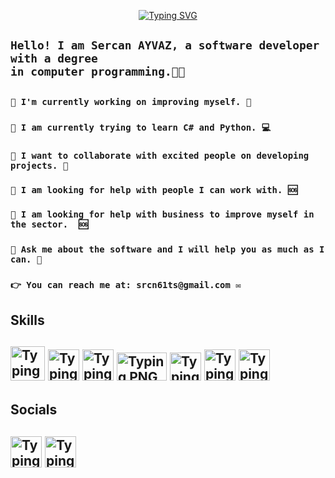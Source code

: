 <p align="center"><a href="https://git.io/typing-svg"><img src="https://readme-typing-svg.demolab.com?font=Fira+Code&size=35&pause=1000&color=0943F7&width=650&lines=Hi+There+%F0%9F%91%8B;I+am+Sercan+AYVAZ.%F0%9F%91%A8%E2%80%8D%F0%9F%92%BB;I+am+a+computer+programmer.%F0%9F%92%BB" alt="Typing SVG" /></a></p>
   <h2><code>Hello! I am Sercan AYVAZ, a software developer with a degree 
in computer programming.🧑‍💻</code><h2>

 <h3><code>🔗 I'm currently working on improving myself. 📕</code><h3>
 <h3><code>🔗 I am currently trying to learn C# and Python. 💻</code><h3>
 <h3><code>🔗 I want to collaborate with excited people on developing projects. 👥</code><h3>
 <h3><code>🔗 I am looking for help with people I can work with. 🆘</code><h3>
 <h3><code>🔗 I am looking for help with business to improve myself in the sector.  🆘</code><h3>
 <h3><code>🔗 Ask me about the software and I will help you as much as I can. 💬</code><h3>
  <p></p>  
 <h3><code>👉 You can reach me at: srcn61ts@gmail.com ✉️</code><h3>
<p></p> 
<p></p> 
<p></p> 
<h2>Skills<h2>
<p></p> 
<a href ="https://learn.microsoft.com/tr-tr/dotnet/csharp/"><img src="https://upload.wikimedia.org/wikipedia/commons/thumb/d/d2/C_Sharp_Logo_2023.svg/1200px-C_Sharp_Logo_2023.svg.png" alt="Typing PNG" width="55" height="55"></a>   
<a href ="https://www.python.org/"><img src="https://upload.wikimedia.org/wikipedia/commons/thumb/c/c3/Python-logo-notext.svg/1200px-Python-logo-notext.svg.png" alt="Typing PNG" width="50" height="50"></a>   
<a href ="https://www.mysql.com/"><img src="https://images.sftcdn.net/images/t_app-icon-m/p/917c77e8-96d1-11e6-8453-00163ed833e7/3780880766/mysql-com-icon.png" alt="Typing PNG" width="50" height="50"></a>   
<a href ="https://visualstudio.microsoft.com/en/"><img src="https://1000logos.net/wp-content/uploads/2023/04/Visual-Studio-Logo-2019.png" alt="Typing PNG" width="80" height="45"></a>   
<a href ="https://code.visualstudio.com/"><img src="https://upload.wikimedia.org/wikipedia/commons/thumb/9/9a/Visual_Studio_Code_1.35_icon.svg/512px-Visual_Studio_Code_1.35_icon.svg.png" alt="Typing PNG" width="50" height="45"></a> 
<a href ="https://www.gimp.org/"><img src="https://upload.wikimedia.org/wikipedia/commons/thumb/0/02/Gimp-wilber-scalable.svg/800px-Gimp-wilber-scalable.svg.png" alt="Typing PNG" width="50" height="50"></a> 
<a href ="https://www.microsoft.com/tr-tr/microsoft-365/microsoft-office"><img src="https://winaero.com/blog/wp-content/uploads/2019/11/Office-Mobile-App-icon-big.png" alt="Typing PNG" width="50" height="50"></a>   
<p></p> 
<p></p> 
<p></p> 
<h2>Socials<h2>   
<a href="https://github.com/Sercan-Ayvaz"><img src="https://cdn-1.webcatalog.io/catalog/github/github-icon-filled-256.webp?v=1732983504171" alt="Typing WEBP" width="50" height="50"></a>   
<a href ="https://www.linkedin.com/in/sercan-ayvaz/"><img src="https://www.localveri.com.tr/wp-content/uploads/2021/03/lnikedin-localveri.png" alt="Typing PNG" width="50" height="50"></a> 

   
   
   
   
   
   
   
   
   
   <!-- 
**Sercan-Ayvaz/Sercan-Ayvaz** is a ✨ _special_ ✨ repository because its `README.md` (this file) appears on your GitHub profile.

Here are some ideas to get you started:

 🔭 I'm currently working on improving myself.
 🌱 I am currently trying to learn C# and Python.
 👯 I want to collaborate with excited people on developing projects.
 🤔 I am looking for help with people I can work with.
 🤔 I am looking for help with business to improve myself in the sector.
 💬 Ask me about the software and I will help you as much as I can.
 📫 You can reach me at: srcn61ts@gmail.com.

-->
